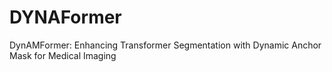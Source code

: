 # DYNAFormer
DynAMFormer: Enhancing Transformer Segmentation with Dynamic Anchor Mask for Medical Imaging
